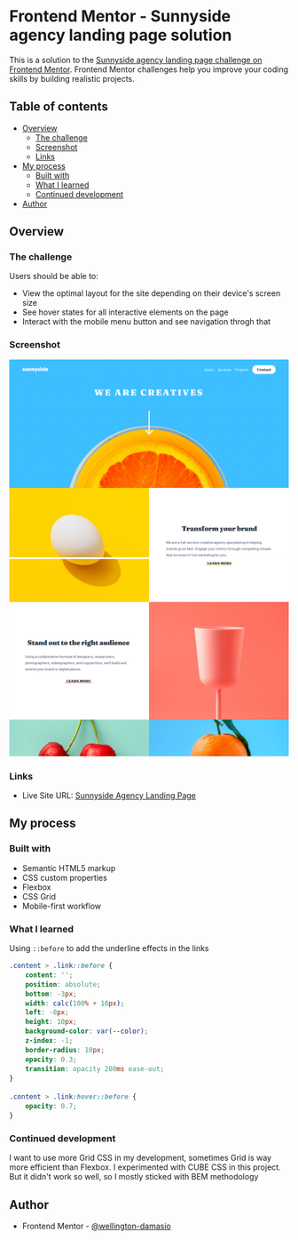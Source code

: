 # Frontend Mentor - Sunnyside agency landing page solution

This is a solution to the [Sunnyside agency landing page challenge on Frontend Mentor](https://www.frontendmentor.io/challenges/sunnyside-agency-landing-page-7yVs3B6ef). Frontend Mentor challenges help you improve your coding skills by building realistic projects.

## Table of contents

- [Overview](#overview)
  - [The challenge](#the-challenge)
  - [Screenshot](#screenshot)
  - [Links](#links)
- [My process](#my-process)
  - [Built with](#built-with)
  - [What I learned](#what-i-learned)
  - [Continued development](#continued-development)
- [Author](#author)

## Overview

### The challenge

Users should be able to:

- View the optimal layout for the site depending on their device's screen size
- See hover states for all interactive elements on the page
- Interact with the mobile menu button and see navigation throgh that

### Screenshot

![](/images/screenshots/sunnyside.png)
![](/images/screenshots/sunnyside-2.png)

### Links

- Live Site URL: [Sunnyside Agency Landing Page](https://wellington-damasio.github.io/sunnyside_landing_page/)

## My process

### Built with

- Semantic HTML5 markup
- CSS custom properties
- Flexbox
- CSS Grid
- Mobile-first workflow

### What I learned

Using `::before` to add the underline effects in the links
```css
.content > .link::before {
    content: '';
    position: absolute;
    bottom: -3px;
    width: calc(100% + 16px);
    left: -8px;
    height: 10px;
    background-color: var(--color);
    z-index: -1;
    border-radius: 10px;
    opacity: 0.3;
    transition: opacity 200ms ease-out;
}

.content > .link:hover::before {
    opacity: 0.7;
}
```

### Continued development
I want to use more Grid CSS in my development, sometimes Grid is way more efficient than Flexbox.
I experimented with CUBE CSS in this project. But it didn't work so well, so I mostly sticked with BEM methodology

## Author
- Frontend Mentor - [@wellington-damasio](https://www.frontendmentor.io/profile/wellington-damasio)
